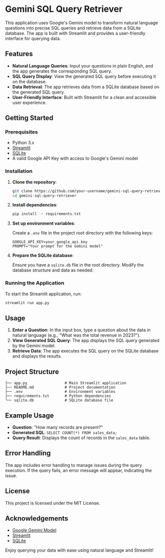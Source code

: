 # Gemini SQL Query Retriever

This application uses Google's Gemini model to transform natural language questions into precise SQL queries and retrieve data from a SQLite database. The app is built with Streamlit and provides a user-friendly interface for querying data.

## Features

- **Natural Language Queries**: Input your questions in plain English, and the app generates the corresponding SQL query.
- **SQL Query Display**: View the generated SQL query before executing it on the database.
- **Data Retrieval**: The app retrieves data from a SQLite database based on the generated SQL query.
- **User-Friendly Interface**: Built with Streamlit for a clean and accessible user experience.

## Getting Started

### Prerequisites

- Python 3.x
- [Streamlit](https://streamlit.io/)
- [SQLite](https://www.sqlite.org/index.html)
- A valid Google API Key with access to Google's Gemini model

### Installation

1. **Clone the repository**:
   ```bash
   git clone https://github.com/your-username/gemini-sql-query-retriever.git
   cd gemini-sql-query-retriever
   ```

2. **Install dependencies**:
   ```bash
   pip install -r requirements.txt
   ```

3. **Set up environment variables**:

   Create a `.env` file in the project root directory with the following keys:
   ```plaintext
   GOOGLE_API_KEY=your_google_api_key
   PROMPT="Your prompt for the Gemini model"
   ```

4. **Prepare the SQLite database**:
   
   Ensure you have a `sqlite.db` file in the root directory. Modify the database structure and data as needed.

### Running the Application

To start the Streamlit application, run:
```bash
streamlit run app.py
```

## Usage

1. **Enter a Question**: In the input box, type a question about the data in natural language (e.g., "What was the total revenue in 2023?").
2. **View Generated SQL Query**: The app displays the SQL query generated by the Gemini model.
3. **Retrieve Data**: The app executes the SQL query on the SQLite database and displays the results.

## Project Structure

```plaintext
├── app.py                 # Main Streamlit application
├── README.md              # Project documentation
├── .env                   # Environment variables
├── requirements.txt       # Python dependencies
└── sqlite.db              # SQLite database file
```

## Example Usage

- **Question**: "How many records are present?"
- **Generated SQL**: `SELECT COUNT(*) FROM sales_data;`
- **Query Result**: Displays the count of records in the `sales_data` table.

## Error Handling

The app includes error handling to manage issues during the query execution. If the query fails, an error message will appear, indicating the issue.

## License

This project is licensed under the MIT License.

## Acknowledgements

- [Google Gemini Model](https://cloud.google.com/generative-ai)
- [Streamlit](https://streamlit.io/)
- [SQLite](https://www.sqlite.org/index.html)

Enjoy querying your data with ease using natural language and Streamlit!